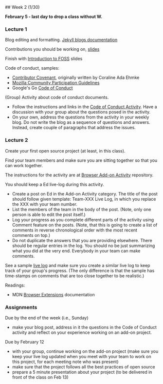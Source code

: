 <div class="week">

<div class="week_heading" markdown="1">
## Week 2 (1/30)
</div>

<div class="column_materials"  markdown="1">

<span class="strong">**February 5 - last day to drop a class without W.** </span>

### Lecture 1

Blog editing and formatting. [Jekyll blogs documentation](https://jekyllrb.com/docs/posts/)

Contributions you should be working on, [slides](slides/contributions.html)

Finish with [Introduction to FOSS](slides/introduction.html) slides

Code of conduct, samples:

- [Contributor Covenant](https://www.contributor-covenant.org/), originally written by
  Coraline Ada Ehmke
- [Mozilla Community Participation Guidelines](https://www.mozilla.org/about/governance/policies/participation/)
- Google's Go [Code of Conduct](https://golang.org/conduct)

(Group) Activity about code of conduct documents.

- Follow the instructions and links in the [Code of Conduct Activity](https://github.com/joannakl/ossd_materials/blob/master/activities/code_of_conduct_activity.md). Have a discussion with your group about the questions posed in the activity.
- On your own, address the questions from the activity in your weekly blog. Do not write the blog as a sequence of questions and answers. Instead, create couple of paragraphs that address the issues.

### Lecture 2

Create your first open source project (at least, in this class).

Find your team members and make sure you are sitting together so that
you can work together.

The instructions for the activity are at [Browser Add-on Activity](https://github.com/joannakl/ossd_materials/blob/master/activities/browser_add-on_activity.md) repository.

You should keep a Ed live-log during this activity.

- Create a post on Ed in the Add-on Activity category. The title of the post should follow given
  template: Team-XXX Live Log, in which you replace the XXX with your team number.
- List the members of the team in the body of the post. (Note, only one person is able to
  edit the post itself.)
- Log your progress as you complete different parts of the activity using Comment feature on the posts.
  (Note, that this is going to create a list of comments in reverse chronological order with the
  most recent comments on top.)
- Do not duplicate the answers that you are providing elsewhere. There should be regular entries in the log.
  You should no be just summarizing what you did at the very end. Everybody in your team can make comments.

See a sample [live log](https://edstem.org/us/courses/34501/discussion/2475877) and make sure you create a similar live log to keep track of your group's progress. (The only difference is that the sample has time-stamps on comments that are too close together to be realistic.)

Readings:

- MDN [Browser Extensions](https://developer.mozilla.org/en-US/docs/Mozilla/Add-ons/WebExtensions) documentation

</div>

<div class="column_assign"  markdown="1">

### Assignments

Due by the end of the week (i.e., Sunday)

- make your blog post, address in it the questions in the Code of Conduct activity and reflect on your experience working on an add-on project.

Due by February 12

- with your group, continue working on the add-on project (make sure you keep your live log updated when you meet with your team to work on this project, for each meeting note who was present)
- make sure that the project follows all the best practices of open source
- prepare a 5 minute presentation about your project (to be delivered in front of the class on Feb 13)

</div>
</div>
